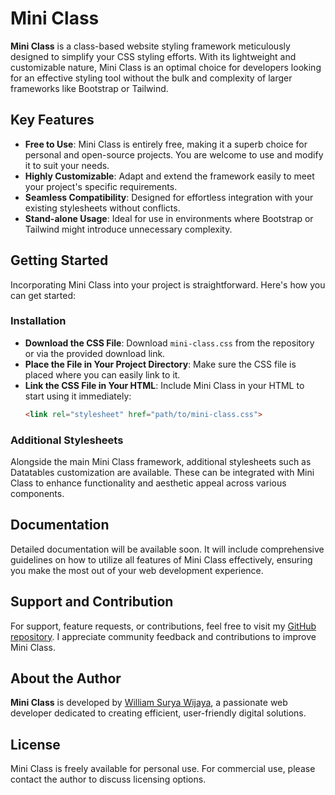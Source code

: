 # Mini Class

**Mini Class** is a class-based website styling framework meticulously designed to simplify your CSS styling efforts. With its lightweight and customizable nature, Mini Class is an optimal choice for developers looking for an effective styling tool without the bulk and complexity of larger frameworks like Bootstrap or Tailwind.

## Key Features

- **Free to Use**: Mini Class is entirely free, making it a superb choice for personal and open-source projects. You are welcome to use and modify it to suit your needs.
- **Highly Customizable**: Adapt and extend the framework easily to meet your project's specific requirements.
- **Seamless Compatibility**: Designed for effortless integration with your existing stylesheets without conflicts.
- **Stand-alone Usage**: Ideal for use in environments where Bootstrap or Tailwind might introduce unnecessary complexity.

## Getting Started

Incorporating Mini Class into your project is straightforward. Here's how you can get started:

### Installation

- **Download the CSS File**: Download `mini-class.css` from the repository or via the provided download link.
- **Place the File in Your Project Directory**: Make sure the CSS file is placed where you can easily link to it.
- **Link the CSS File in Your HTML**:
    Include Mini Class in your HTML to start using it immediately:
    ```html
    <link rel="stylesheet" href="path/to/mini-class.css">
    ```

### Additional Stylesheets

Alongside the main Mini Class framework, additional stylesheets such as Datatables customization are available. These can be integrated with Mini Class to enhance functionality and aesthetic appeal across various components.

## Documentation

Detailed documentation will be available soon. It will include comprehensive guidelines on how to utilize all features of Mini Class effectively, ensuring you make the most out of your web development experience.

## Support and Contribution

For support, feature requests, or contributions, feel free to visit my [GitHub repository](https://www.github.com/William-Surya-Wijaya/mini-class). I appreciate community feedback and contributions to improve Mini Class.

## About the Author

**Mini Class** is developed by [William Surya Wijaya](https://www.github.com/William-Surya-Wijaya), a passionate web developer dedicated to creating efficient, user-friendly digital solutions.

## License

Mini Class is freely available for personal use. For commercial use, please contact the author to discuss licensing options.
